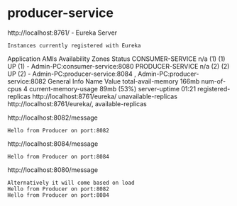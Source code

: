 # producer-service

http://localhost:8761/ - Eureka Server
	
	Instances currently registered with Eureka
Application	AMIs	Availability Zones	Status
CONSUMER-SERVICE	n/a (1)	(1)	UP (1) - Admin-PC:consumer-service:8080
PRODUCER-SERVICE	n/a (2)	(2)	UP (2) - Admin-PC:producer-service:8084 , Admin-PC:producer-service:8082
General Info
Name	Value
total-avail-memory	166mb
num-of-cpus	4
current-memory-usage	89mb (53%)
server-uptime	01:21
registered-replicas	http://localhost:8761/eureka/
unavailable-replicas	http://localhost:8761/eureka/,
available-replicas	


http://localhost:8082/message

	Hello from Producer on port:8082
	
http://localhost:8084/message

	Hello from Producer on port:8084
	
http://localhost:8080/message
	
	Alternatively it will come based on load
	Hello from Producer on port:8082
	Hello from Producer on port:8084
